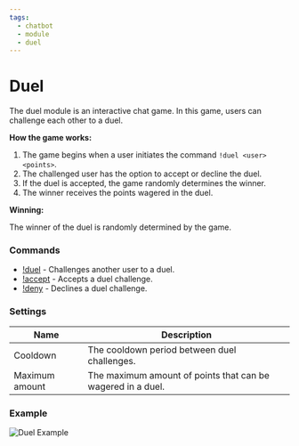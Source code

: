 ```yaml
---
tags:
  - chatbot
  - module
  - duel
---
```


# Duel

The duel module is an interactive chat game. In this game, users can challenge each other to a duel.

**How the game works:**

1. The game begins when a user initiates the command `!duel <user> <points>`.
2. The challenged user has the option to accept or decline the duel.
3. If the duel is accepted, the game randomly determines the winner.
4. The winner receives the points wagered in the duel.

**Winning:**

The winner of the duel is randomly determined by the game.

### Commands

- [!duel](/chatbot/commands/default/duel) - Challenges another user to a duel.
- [!accept](/chatbot/commands/default/accept) - Accepts a duel challenge.
- [!deny](/chatbot/commands/default/deny) - Declines a duel challenge.

### Settings

Name | Description
--- | ---
Cooldown | The cooldown period between duel challenges.
Maximum amount | The maximum amount of points that can be wagered in a duel.

### Example

![Duel Example](img/duel.png)
